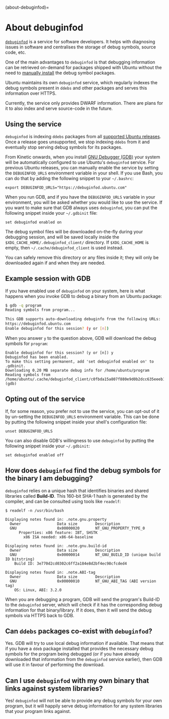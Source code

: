 (about-debuginfod)=
# About debuginfod

[`debuginfod`](https://sourceware.org/elfutils/Debuginfod.html) is a service for software developers. It helps with diagnosing issues in software and centralises the storage of debug symbols, source code, etc.

One of the main advantages to `debuginfod` is that debugging information can be retrieved on-demand for packages shipped with Ubuntu without the need to [manually install](debug-symbol-packages.md) the debug symbol packages.

Ubuntu maintains its own `debuginfod` service, which regularly indexes the debug symbols present in `ddebs` and other packages and serves this information over HTTPS.

Currently, the service only provides DWARF information. There are plans for it to also index and serve source-code in the future.

## Using the service

`debuginfod` is indexing `ddebs` packages from all [supported Ubuntu releases](https://releases.ubuntu.com/).  Once a release goes unsupported, we stop indexing `ddebs` from it and eventually stop serving debug symbols for its packages.

From Kinetic onwards, when you install [GNU Debugger (GDB)](https://www.sourceware.org/gdb/) your system will be automatically configured to use Ubuntu's `debuginfod` service.  For previous Ubuntu releases, you can manually enable the service by setting the `DEBUGINFOD_URLS` environment variable in your shell. If you use Bash, you can do that by adding the following snippet to your `~/.bashrc`:

```text
export DEBUGINFOD_URLS="https://debuginfod.ubuntu.com"
```

When you run GDB, and if you have the `DEBUGINFOD_URLS` variable in your environment, you will be asked whether you would like to use the service.  If you want to make sure that GDB always uses `debuginfod`, you can put the following snippet inside your `~/.gdbinit` file:

```text
set debuginfod enabled on
```

The debug symbol files will be downloaded on-the-fly during your debugging session, and will be saved locally inside the `$XDG_CACHE_HOME/.debuginfod_client/` directory. If `$XDG_CACHE_HOME` is empty, then `~/.cache/debuginfod_client` is used instead.

You can safely remove this directory or any files inside it; they will only be downloaded again if and when they are needed.

## Example session with GDB

If you have enabled use of `debuginfod` on your system, here is what happens when you invoke GDB to debug a binary from an Ubuntu package:

```bash
$ gdb -q program
Reading symbols from program...

This GDB supports auto-downloading debuginfo from the following URLs:
https://debuginfod.ubuntu.com 
Enable debuginfod for this session? (y or [n]) 
```

When you answer `y` to the question above, GDB will download the debug symbols for `program`:

```
Enable debuginfod for this session? (y or [n]) y
Debuginfod has been enabled.
To make this setting permanent, add 'set debuginfod enabled on' to .gdbinit.
Downloading 0.20 MB separate debug info for /home/ubuntu/program
Reading symbols from /home/ubuntu/.cache/debuginfod_client/c0fbda15a807f880e9d0b2dcc635eeeb1f0f728e/debuginfo...                                                                           
(gdb) 
```

## Opting out of the service

If, for some reason, you prefer not to use the service, you can opt-out of it by un-setting the `DEBUGINFOD_URLS` environment variable.  This can be done by putting the following snippet inside your shell's configuration file:

```
unset DEBUGINFOD_URLS
```

You can also disable GDB's willingness to use `debuginfod` by putting the following snippet inside your `~/.gdbinit`:

```
set debuginfod enabled off
```

## How does `debuginfod` find the debug symbols for the binary I am debugging?

`debuginfod` relies on a unique hash that identifies binaries and shared libraries called **Build-ID**.  This 160-bit SHA-1 hash is generated by the compiler, and can be consulted using tools like `readelf`:

```
$ readelf -n /usr/bin/bash

Displaying notes found in: .note.gnu.property
  Owner                Data size        Description
  GNU                  0x00000020       NT_GNU_PROPERTY_TYPE_0
      Properties: x86 feature: IBT, SHSTK
        x86 ISA needed: x86-64-baseline

Displaying notes found in: .note.gnu.build-id
  Owner                Data size        Description
  GNU                  0x00000014       NT_GNU_BUILD_ID (unique build ID bitstring)
    Build ID: 3e770d2cd0302c6ff2a184e8d2bf4ec98cfcded4

Displaying notes found in: .note.ABI-tag
  Owner                Data size        Description
  GNU                  0x00000010       NT_GNU_ABI_TAG (ABI version tag)
    OS: Linux, ABI: 3.2.0
```

When you are debugging a program, GDB will send the program's Build-ID to the `debuginfod` server, which will check if it has the corresponding debug information for that binary/library.  If it does, then it will send the debug symbols via HTTPS back to GDB.

## Can `ddebs` packages co-exist with `debuginfod`?

Yes. GDB will try to use local debug information if available.  That means that if you have a `ddeb` package installed that provides the necessary debug symbols for the program being debugged (or if you have already downloaded that information from the `debuginfod` service earlier), then GDB will use it in favour of performing the download.

## Can I use `debuginfod` with my own binary that links against system libraries?

Yes! `debuginfod` will not be able to provide any debug symbols for your own program, but it will happily serve debug information for any system libraries that your program links against.
